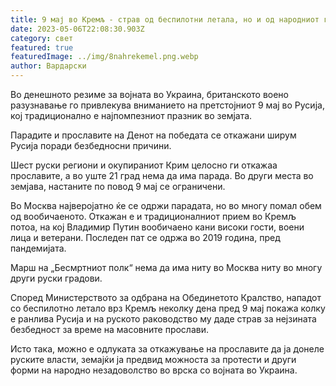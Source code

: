 ```yaml
---
title: 9 мај во Кремљ - страв од беспилотни летала, но и од народниот гнев
date: 2023-05-06T22:08:30.903Z
category: свет
featured: true
featuredImage: ../img/8nahrekemel.png.webp
author: Вардарски
---
```


Во денешното резиме за војната во Украина, британското воено разузнавање го привлекува вниманието на претстојниот 9 мај во Русија, кој традиционално е најпомпезниот празник во земјата.

Парадите и прославите на Денот на победата се откажани ширум Русија поради безбедносни причини.

Шест руски региони и окупираниот Крим целосно ги откажаа прославите, а во уште 21 град нема да има парада. Во други места во земјава, настаните по повод 9 мај се ограничени.

Во Москва најверојатно ќе се одржи парадата, но во многу помал обем од вообичаеното. Откажан е и традиционалниот прием во Кремљ потоа, на кој Владимир Путин вообичаено кани високи гости, воени лица и ветерани. Последен пат се одржа во 2019 година, пред пандемијата.

Марш на „Бесмртниот полк“ нема да има ниту во Москва ниту во многу други руски градови.

Според Министерството за одбрана на Обединетото Кралство, нападот со беспилотно летало врз Кремљ неколку дена пред 9 мај покажа колку е ранлива Русија и на руското раководство му даде страв за нејзината безбедност за време на масовните прослави.

Исто така, можно е одлуката за откажување на прославите да ја донеле руските власти, земајќи ја предвид можноста за протести и други форми на народно незадоволство во врска со војната во Украина.
